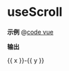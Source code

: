 # useScroll

**示例**
@[code vue](./demo.vue)

**输出**

<div class="use-scroll-demo">
    <div> {{ x }}-{{ y }}</div>
</div>

<script setup lang='ts'>

import { useScroll } from '@package/use-scroll/index.ts'

const { x, y } = useScroll({ element: 1, delay: 4 })
</script>